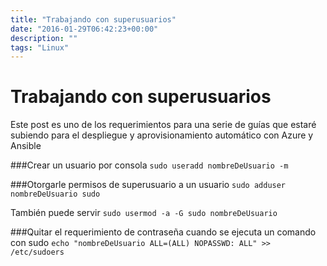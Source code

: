 ```yaml
---
title: "Trabajando con superusuarios"
date: "2016-01-29T06:42:23+00:00"
description: ""
tags: "Linux"
---
```

# Trabajando con superusuarios

Este post es uno de los requerimientos para una serie de guías que estaré subiendo para el despliegue y aprovisionamiento automático con Azure y Ansible

###Crear un usuario por consola
`sudo useradd nombreDeUsuario -m`

###Otorgarle permisos de superusuario a un usuario
`sudo adduser nombreDeUsuario sudo`

También puede servir
`sudo usermod -a -G sudo nombreDeUsuario`

###Quitar el requerimiento de contraseña cuando se ejecuta un comando con sudo
`echo "nombreDeUsuario ALL=(ALL) NOPASSWD: ALL" >> /etc/sudoers`


